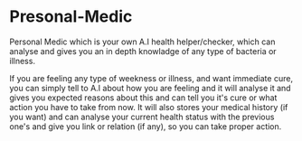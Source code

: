 # Presonal-Medic
Personal Medic which is your own A.I health helper/checker, which can analyse and gives you an in depth knowladge of any type of bacteria or illness. 

If you are feeling any type of weekness or illness, and want immediate cure, you can simply tell to A.I about how you are feeling and it will analyse it and gives you expected reasons about this and can tell you it's cure or what action you have to take from now.
It will also stores your medical history (if you want) and can analyse your current health status with the previous one's and give you link or relation (if any), so you can take proper action.

